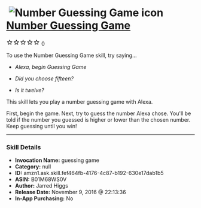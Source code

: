 # &nbsp;<img src="skill_icon" alt="Number Guessing Game icon" width="36"> [Number Guessing Game](http://alexa.amazon.com/#skills/amzn1.ask.skill.fef464fb-4176-4c87-b192-630e17dab1b5)
![0 stars](../../images/ic_star_border_black_18dp_1x.png)![0 stars](../../images/ic_star_border_black_18dp_1x.png)![0 stars](../../images/ic_star_border_black_18dp_1x.png)![0 stars](../../images/ic_star_border_black_18dp_1x.png)![0 stars](../../images/ic_star_border_black_18dp_1x.png) 0

To use the Number Guessing Game skill, try saying...

* *Alexa, begin Guessing Game*

* *Did you choose fifteen?*

* *Is it twelve?*

This skill lets you play a number guessing game with Alexa.

First, begin the game. Next, try to guess the number Alexa chose. You'll be told if the number you guessed is higher or lower than the chosen number. Keep guessing until you win!

***

### Skill Details

* **Invocation Name:** guessing game
* **Category:** null
* **ID:** amzn1.ask.skill.fef464fb-4176-4c87-b192-630e17dab1b5
* **ASIN:** B01M68WS0V
* **Author:** Jarred Higgs
* **Release Date:** November 9, 2016 @ 22:13:36
* **In-App Purchasing:** No
